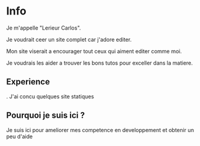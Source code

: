 # Info

Je m'appelle "Lerieur Carlos".

Je voudrait ceer un site complet car j'adore editer.

Mon site viserait a encourager tout ceux qui aiment editer comme moi.

Je voudrais les aider a trouver les bons tutos pour exceller dans la matiere.


## Experience
. J'ai concu quelques site statiques

## Pourquoi je suis ici ?
Je suis ici pour ameliorer mes competence en developpement et obtenir un peu d'aide
